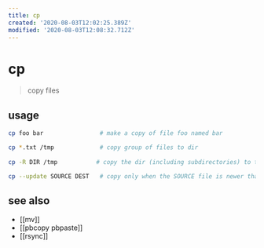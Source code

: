 ```yaml
---
title: cp
created: '2020-08-03T12:02:25.389Z'
modified: '2020-08-03T12:08:32.712Z'
---
```


# cp

> copy files

## usage
```sh
cp foo bar                # make a copy of file foo named bar

cp *.txt /tmp             # copy group of files to dir
    
cp -R DIR /tmp           # copy the dir (including subdirectories) to the /tmp dir

cp --update SOURCE DEST   # copy only when the SOURCE file is newer than the DEST file or when the DEST file is missing
```
## see also
- [[mv]]
- [[pbcopy pbpaste]]
- [[rsync]]
